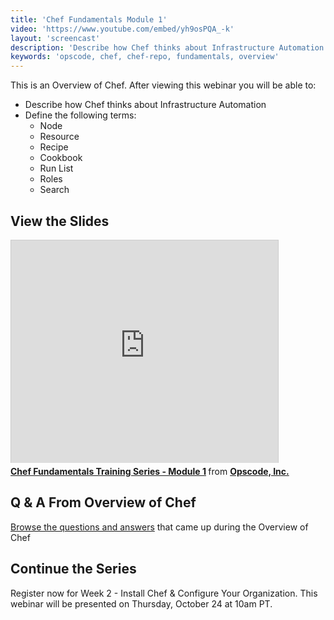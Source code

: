 ```yaml
---
title: 'Chef Fundamentals Module 1'
video: 'https://www.youtube.com/embed/yh9osPQA_-k'
layout: 'screencast'
description: 'Describe how Chef thinks about Infrastructure Automation'
keywords: 'opscode, chef, chef-repo, fundamentals, overview'
---
```


This is an Overview of Chef. After viewing this webinar you will be able to:

- Describe how Chef thinks about Infrastructure Automation
- Define the following terms:
	- Node
	- Resource
	- Recipe
	- Cookbook
	- Run List
	- Roles
	- Search

## View the Slides

<iframe src="http://www.slideshare.net/slideshow/embed_code/27261926" width="427" height="356" frameborder="0" marginwidth="0" marginheight="0" scrolling="no" style="border:1px solid #CCC;border-width:1px 1px 0;margin-bottom:5px" allowfullscreen> </iframe> <div style="margin-bottom:5px"> <strong> <a href="https://www.slideshare.net/opscode/week-1-overview-of-chef" title="Chef Fundamentals Training Series - Module 1" target="_blank">Chef Fundamentals Training Series - Module 1</a> </strong> from <strong><a href="http://www.slideshare.net/opscode" target="_blank">Opscode, Inc.</a></strong> </div>

## Q & A From Overview of Chef

[Browse the questions and answers][fundi-week-1-qa] that came up during the Overview of Chef

## Continue the Series

Register now for Week 2 - Install Chef & Configure Your Organization. This webinar will be presented on Thursday, October 24 at 10am PT.

[fundi-week-1-qa]: http://pages.opscode.com/rs/opscode/images/chef-fundamentals-module-1-qa.pdf
